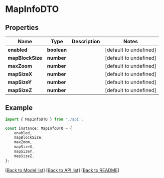 # MapInfoDTO


## Properties

Name | Type | Description | Notes
------------ | ------------- | ------------- | -------------
**enabled** | **boolean** |  | [default to undefined]
**mapBlockSize** | **number** |  | [default to undefined]
**maxZoom** | **number** |  | [default to undefined]
**mapSizeX** | **number** |  | [default to undefined]
**mapSizeY** | **number** |  | [default to undefined]
**mapSizeZ** | **number** |  | [default to undefined]

## Example

```typescript
import { MapInfoDTO } from './api';

const instance: MapInfoDTO = {
    enabled,
    mapBlockSize,
    maxZoom,
    mapSizeX,
    mapSizeY,
    mapSizeZ,
};
```

[[Back to Model list]](../README.md#documentation-for-models) [[Back to API list]](../README.md#documentation-for-api-endpoints) [[Back to README]](../README.md)

